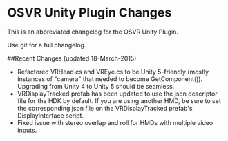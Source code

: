 # OSVR Unity Plugin Changes

This is an abbreviated changelog for the OSVR Unity Plugin.

Use git for a full changelog.

##Recent Changes (updated 18-March-2015)
- Refactored VRHead.cs and VREye.cs to be Unity 5-friendly (mostly instances of "camera" that needed to become GetComponent<Camera>()). Upgrading from Unity 4 to Unity 5 should be seamless.
- VRDisplayTracked.prefab has been updated to use the json descriptor file for the HDK by default. If you are using another HMD, be sure to set the corresponding json file on the VRDisplayTracked prefab's DisplayInterface script. 
- Fixed issue with stereo overlap and roll for HMDs with multiple video inputs.
